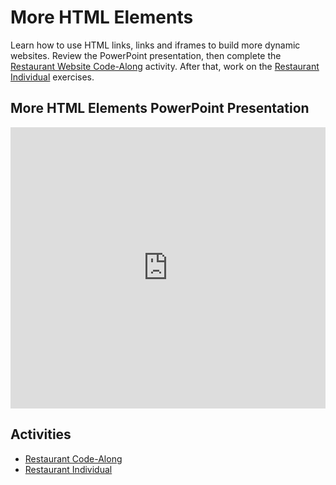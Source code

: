 # More HTML Elements
Learn how to use HTML links, links and iframes to build more dynamic websites. Review the PowerPoint presentation, then complete the [Restaurant Website Code-Along](RestaurantCodeAlong.md) activity. After that, work on the [Restaurant Individual](RestaurantIndividual.md) exercises.

## More HTML Elements PowerPoint Presentation
<iframe src='https://view.officeapps.live.com/op/embed.aspx?src=https://hylandtechoutreach.github.io/ucs/Session3HtmlContinued/MoreHtmlElements.pptx' width='100%' height='450px' frameborder='0'></iframe>

## Activities
- [Restaurant Code-Along](RestaurantCodeAlong.md)
- [Restaurant Individual](RestaurantIndividual.md)